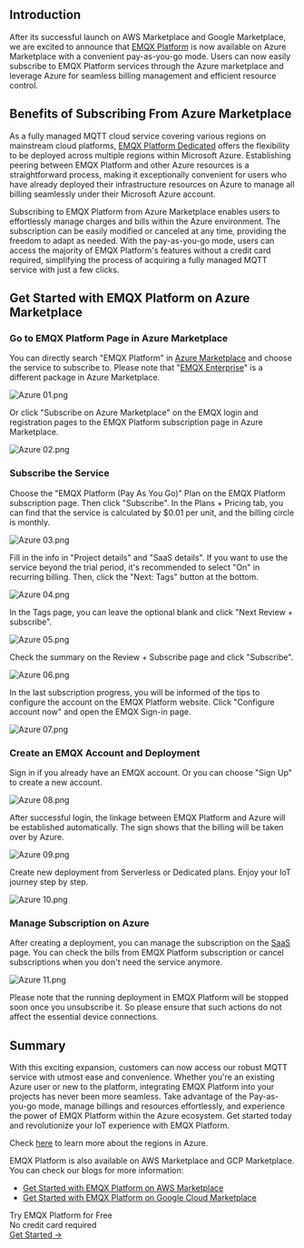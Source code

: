 ## Introduction

After its successful launch on AWS Marketplace and Google Marketplace, we are excited to announce that [EMQX Platform](https://www.emqx.com/en/cloud) is now available on Azure Marketplace with a convenient pay-as-you-go mode. Users can now easily subscribe to EMQX Platform services through the Azure marketplace and leverage Azure for seamless billing management and efficient resource control.

## Benefits of Subscribing From Azure Marketplace

As a fully managed MQTT cloud service covering various regions on mainstream cloud platforms, [EMQX Platform Dedicated](https://www.emqx.com/en/cloud/dedicated) offers the flexibility to be deployed across multiple regions within Microsoft Azure. Establishing peering between EMQX Platform and other Azure resources is a straightforward process, making it exceptionally convenient for users who have already deployed their infrastructure resources on Azure to manage all billing seamlessly under their Microsoft Azure account.

Subscribing to EMQX Platform from Azure Marketplace enables users to effortlessly manage charges and bills within the Azure environment. The subscription can be easily modified or canceled at any time, providing the freedom to adapt as needed. With the pay-as-you-go mode, users can access the majority of EMQX Platform's features without a credit card required, simplifying the process of acquiring a fully managed MQTT service with just a few clicks. 

## Get Started with EMQX Platform on Azure Marketplace

### Go to EMQX Platform Page in Azure Marketplace

You can directly search "EMQX Platform" in [Azure Marketplace](https://azuremarketplace.microsoft.com/en-us/home) and choose the service to subscribe to. Please note that "[EMQX Enterprise](https://www.emqx.com/en/products/emqx)" is a different package in Azure Marketplace.

![Azure 01.png](https://assets.emqx.com/images/5ae036274b4bd999f4982aa6e9f138b5.png)

Or click "Subscribe on Azure Marketplace" on the EMQX login and registration pages to the EMQX Platform subscription page in Azure Marketplace. 

![Azure 02.png](https://assets.emqx.com/images/d036e2533b7a82ceece619121a54628b.png)

### Subscribe the Service

Choose the "EMQX Platform (Pay As You Go)" Plan on the EMQX Platform subscription page. Then click "Subscribe". In the Plans + Pricing tab, you can find that the service is calculated by $0.01 per unit, and the billing circle is monthly. 

![Azure 03.png](https://assets.emqx.com/images/453ce755afd16b0798ce7794a5cb9290.png)

Fill in the info in "Project details" and "SaaS details". If you want to use the service beyond the trial period, it's recommended to select "On" in recurring billing. Then, click the "Next: Tags" button at the bottom.

![Azure 04.png](https://assets.emqx.com/images/1474e41d2a03af7393676f2f54927bfe.png)

In the Tags page, you can leave the optional blank and click "Next Review + subscribe".

![Azure 05.png](https://assets.emqx.com/images/0c8ef805091d751fe20df465e9b62a34.png)

Check the summary on the Review + Subscribe page and click "Subscribe".

![Azure 06.png](https://assets.emqx.com/images/32146afea57fecc1c8b404af0ea46751.png)

In the last subscription progress, you will be informed of the tips to configure the account on the EMQX Platform website. Click "Configure account now" and open the EMQX Sign-in page.

![Azure 07.png](https://assets.emqx.com/images/c6d00fa92502d7167960e97f3b798a11.png)

### Create an EMQX Account and Deployment

Sign in if you already have an EMQX account. Or you can choose "Sign Up" to create a new account.

![Azure 08.png](https://assets.emqx.com/images/35cd8c8ba81f9629dc3250492f0c442e.png)

After successful login, the linkage between EMQX Platform and Azure will be established automatically. The sign shows that the billing will be taken over by Azure. 

![Azure 09.png](https://assets.emqx.com/images/9e31c302047344b1fbc2d7f3aae99e42.png)

Create new deployment from Serverless or Dedicated plans. Enjoy your IoT journey step by step.

![Azure 10.png](https://assets.emqx.com/images/33c05a420b7408f25e29eebb89f6541d.png)

### Manage Subscription on Azure

After creating a deployment, you can manage the subscription on the [SaaS](https://portal.azure.com/#view/HubsExtension/BrowseResourceBlade/resourceType/Microsoft.SaaS%2Fresources) page. You can check the bills from EMQX Platform subscription or cancel subscriptions when you don't need the service anymore. 

![Azure 11.png](https://assets.emqx.com/images/0f42677b61cb249ce353a7b87cbea34f.png)

Please note that the running deployment in EMQX Platform will be stopped soon once you unsubscribe it. So please ensure that such actions do not affect the essential device connections.

## Summary

With this exciting expansion, customers can now access our robust MQTT service with utmost ease and convenience. Whether you're an existing Azure user or new to the platform, integrating EMQX Platform into your projects has never been more seamless. Take advantage of the Pay-as-you-go mode, manage billings and resources effortlessly, and experience the power of EMQX Platform within the Azure ecosystem.  Get started today and revolutionize your IoT experience with EMQX Platform.

Check [here](https://docs.emqx.com/en/cloud/latest/price/plans.html#dedicated-plan-professional) to learn more about the regions in Azure.

EMQX Platform is also available on AWS Marketplace and GCP Marketplace. You can check our blogs for more information:

- [Get Started with EMQX Platform on AWS Marketplace](https://www.emqx.com/en/blog/get-started-with-emqx-cloud-on-the-aws-marketplace-with-pay-as-you-go) 
- [Get Started with EMQX Platform on Google Cloud Marketplace](https://www.emqx.com/en/blog/get-started-with-emqx-cloud-on-gcp-marketplace) 



<section class="promotion">
    <div>
        Try EMQX Platform for Free
        <div class="is-size-14 is-text-normal has-text-weight-normal">No credit card required</div>
    </div>
    <a href="https://accounts.emqx.com/signup?continue=https://cloud-intl.emqx.com/console/deployments/0?oper=new" class="button is-gradient px-5">Get Started →</a>
</section>
